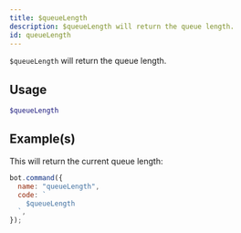 ```yaml
---
title: $queueLength
description: $queueLength will return the queue length.
id: queueLength
---
```


`$queueLength` will return the queue length.

## Usage

```php
$queueLength
```

## Example(s)

This will return the current queue length:

```javascript
bot.command({
  name: "queueLength",
  code: `
    $queueLength
  `,
});
```
